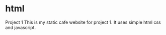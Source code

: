 # html
Project 1
This is my static cafe website for project 1.
It uses simple html css and javascript. 
